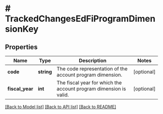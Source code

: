 # # TrackedChangesEdFiProgramDimensionKey

## Properties

Name | Type | Description | Notes
------------ | ------------- | ------------- | -------------
**code** | **string** | The code representation of the account program dimension. | [optional]
**fiscal_year** | **int** | The fiscal year for which the account program dimension is valid. | [optional]

[[Back to Model list]](../../README.md#models) [[Back to API list]](../../README.md#endpoints) [[Back to README]](../../README.md)

